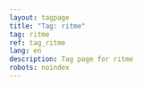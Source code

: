 ```yaml
---
layout: tagpage
title: "Tag: ritme"
tag: ritme
ref: tag_ritme
lang: en
description: Tag page for ritme
robots: noindex
---
```

